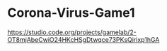# Corona-Virus-Game1
https://studio.code.org/projects/gamelab/2-OT8mjAbeCwiO24HKcHSgDtwqce73PKsQirixp1hGA
